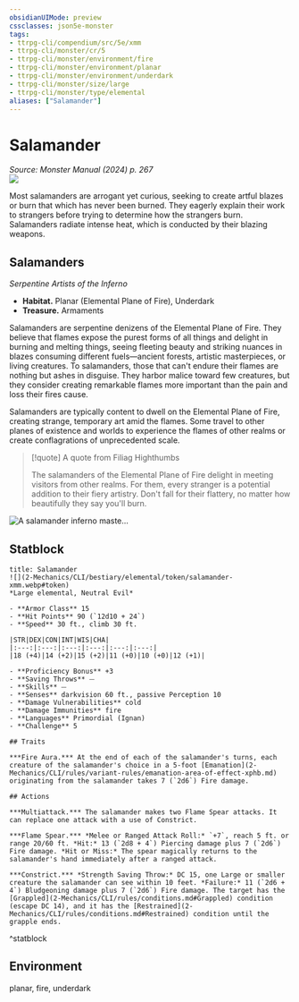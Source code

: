 ```yaml
---
obsidianUIMode: preview
cssclasses: json5e-monster
tags:
- ttrpg-cli/compendium/src/5e/xmm
- ttrpg-cli/monster/cr/5
- ttrpg-cli/monster/environment/fire
- ttrpg-cli/monster/environment/planar
- ttrpg-cli/monster/environment/underdark
- ttrpg-cli/monster/size/large
- ttrpg-cli/monster/type/elemental
aliases: ["Salamander"]
---
```

# Salamander
*Source: Monster Manual (2024) p. 267*  
![](2-Mechanics/CLI/bestiary/elemental/img/salamander.webp#right)

Most salamanders are arrogant yet curious, seeking to create artful blazes or burn that which has never been burned. They eagerly explain their work to strangers before trying to determine how the strangers burn. Salamanders radiate intense heat, which is conducted by their blazing weapons.

## Salamanders

*Serpentine Artists of the Inferno*

- **Habitat.** Planar (Elemental Plane of Fire), Underdark  
- **Treasure.** Armaments  

Salamanders are serpentine denizens of the Elemental Plane of Fire. They believe that flames expose the purest forms of all things and delight in burning and melting things, seeing fleeting beauty and striking nuances in blazes consuming different fuels—ancient forests, artistic masterpieces, or living creatures. To salamanders, those that can't endure their flames are nothing but ashes in disguise. They harbor malice toward few creatures, but they consider creating remarkable flames more important than the pain and loss their fires cause.

Salamanders are typically content to dwell on the Elemental Plane of Fire, creating strange, temporary art amid the flames. Some travel to other planes of existence and worlds to experience the flames of other realms or create conflagrations of unprecedented scale.

> [!quote] A quote from Filiag Highthumbs  
> 
> The salamanders of the Elemental Plane of Fire delight in meeting visitors from other realms. For them, every stranger is a potential addition to their fiery artistry. Don't fall for their flattery, no matter how beautifully they say you'll burn.


![A salamander inferno maste...](2-Mechanics/CLI/bestiary/elemental/img/salamanders.webp#center "A salamander inferno master drives its salamander and fire snake minions to burn all they encounter")

## Statblock

```ad-statblock
title: Salamander
![](2-Mechanics/CLI/bestiary/elemental/token/salamander-xmm.webp#token)
*Large elemental, Neutral Evil*

- **Armor Class** 15 
- **Hit Points** 90 (`12d10 + 24`) 
- **Speed** 30 ft., climb 30 ft.

|STR|DEX|CON|INT|WIS|CHA|
|:---:|:---:|:---:|:---:|:---:|:---:|
|18 (+4)|14 (+2)|15 (+2)|11 (+0)|10 (+0)|12 (+1)|

- **Proficiency Bonus** +3
- **Saving Throws** ⏤
- **Skills** ⏤
- **Senses** darkvision 60 ft., passive Perception 10
- **Damage Vulnerabilities** cold
- **Damage Immunities** fire
- **Languages** Primordial (Ignan)
- **Challenge** 5

## Traits

***Fire Aura.*** At the end of each of the salamander's turns, each creature of the salamander's choice in a 5-foot [Emanation](2-Mechanics/CLI/rules/variant-rules/emanation-area-of-effect-xphb.md) originating from the salamander takes 7 (`2d6`) Fire damage.

## Actions

***Multiattack.*** The salamander makes two Flame Spear attacks. It can replace one attack with a use of Constrict.

***Flame Spear.*** *Melee or Ranged Attack Roll:* `+7`, reach 5 ft. or range 20/60 ft. *Hit:* 13 (`2d8 + 4`) Piercing damage plus 7 (`2d6`) Fire damage. *Hit or Miss:* The spear magically returns to the salamander's hand immediately after a ranged attack.

***Constrict.*** *Strength Saving Throw:* DC 15, one Large or smaller creature the salamander can see within 10 feet. *Failure:* 11 (`2d6 + 4`) Bludgeoning damage plus 7 (`2d6`) Fire damage. The target has the [Grappled](2-Mechanics/CLI/rules/conditions.md#Grappled) condition (escape DC 14), and it has the [Restrained](2-Mechanics/CLI/rules/conditions.md#Restrained) condition until the grapple ends.
```
^statblock

## Environment

planar, fire, underdark
